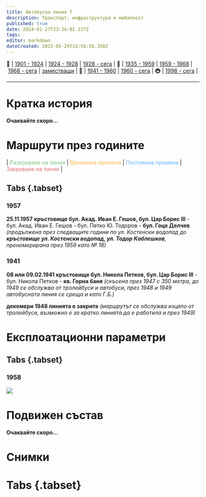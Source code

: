```yaml
---
title: Автобусна линия Т
description: Транспорт, инфраструктура и мобилност
published: true
date: 2024-01-27T23:34:01.237Z
tags: 
editor: markdown
dateCreated: 2022-05-29T14:56:58.358Z
---
```


🚋 | [1901 - 1924](/bg/public-transport/tram-routes-1901-1924) | [1924 - 1928](/bg/public-transport/tram-routes-1924-1928) | [1928 - сега](/bg/public-transport/tram-routes-1928-sega) | 🚌 | [1935 - 1959](/bg/public-transport/bus-routes-1935-1959) | [1959 - 1968](/bg/public-transport/bus-routes-1959-1968) | [1968 - сега](/bg/public-transport/bus-routes-1968-sega) | [заместващи](/bg/public-transport/bus-routes-replacement-services) | 🚎 | [1941 - 1960](/bg/public-transport/trolleybus-routes-1941-1960) | [1960 - сега](/bg/public-transport/trolleybus-routes-1960-sega) | 🚇 | [1998 - сега](/bg/public-transport/metro-routes) |

---

# Кратка история

**Очаквайте скоро…**


# Маршрути през годините
| <span style="color:#81C784">Разкриване на линия</span> | <span style="color:#FFB74D">Временна промяна</span> | <span style="color:#64B5F6">Постоянна промяна</span> | <span style="color:#E57373">Закриване на линия</span> |


## Tabs {.tabset}


### 1957
**25.11.1957** **кръстовище бул. Акад. Иван Е. Гешов, бул. Цар Борис III** - бул. Акад. Иван Е. Гешов - бул. Петко Ю. Тодоров - **бул. Гоце Делчев** *(продължена през следващите години по ул. Костенски водопад до **кръстовище ул. Костенски водопад, ул. Тодор Каблешков**, преномерирана през 1959 като № 18)*

### 1941
**08 или 09.02.1941** **кръстовище бул. Никола Петков, бул. Цар Борис III** - бул. Никола Петков - **кв. Горна баня** *(скъсена през 1947 с 350 метра, до 1949 се обслужва от тролейбуси и автобуси, през 1948 и 1949 автобусната линия се среща и като Г.Б.)*

**декември 1948 линията е закрита** *(маршрутът се обслужва изцяло от тролейбуси, възможно е за кратко линията да е работила и през 1949)*




# Експлоатационни параметри

## Tabs {.tabset}
### 1958
<img src="http://46.10.181.183:1518/trinmo/literature/1958-patevoditel/1958-line%d0%a2.jpg">

# **Подвижен състав**

**Очаквайте скоро…**

# Снимки
  
# Tabs {.tabset}
